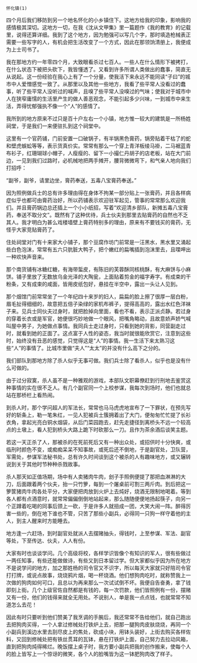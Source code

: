     怀化镇(1) 

   四个月后我们移防到另一个地名怀化的小乡镇住下。这地方给我的印象，影响我的感情极其深切。这地方一切，在我《沈从文甲集》里一篇题作《我的教育》的记载里，说得还算详细。我到了这个地方，因为勉强可以写几个字，那时填造枪械表正需要一些写字的人，有机会把生活改变了一个方式，因此在那领饷清册上，我便成为上士司书了。

   我在那地方约一年零四个月，大致眼看杀过七百人。一些人在什么情形下被拷打，在什么状态下被把头砍下，我皆懂透了。又看到许多所谓人类做出的蠢事，简直无从说起。这一份经验在我心上有了一个分量，使我活下来永远不能同读“子曰”的城市中人爱憎感觉一致了。从那里以及其他一些地方，我看了些平常人没看过的蠢事，听了些平常人没听过的喊声，且嗅了些平常人没嗅过的气味；使我对于城市中人在狭窄庸懦的生活里产生的做人善恶观念，不能引起多少兴味，一到城市中来生活，弄得忧郁强执不像一个“人”的感情了。

   我所到的地方原来不过只是百十户左右一个小镇，地方惟一较大的建筑是一所杨姓祠堂，于是我们一来便驻扎到这个祠堂中。

   这里有一个官药铺，门前安置一口破锅子，有半锅黑色膏药，锅旁贴着干枯了的蛇和壁虎蜈蚣等等，表示货真价实。常常有那么一个穿上青洋板绫马褂，二马裾蓝青布衫子，红珊瑚球小帽子，人瘦瘦的、留下一小撮仁丹胡子的店老板，站在大门前边，一见到我们过路时，必机械地把两手摊开，腰背微微弯下，和气亲人地向我们打招呼：

   “副爷，副爷，请里边坐，膏药奉送，五毒八宝膏药奉送。”

   因为照例做兵士的总有许多理由得在身体不拘某一部分贴上一张膏药，并且各样病症似乎也都可由膏药治好，所以药铺表示欢迎驻军起见，管事的常常那么欢迎我们。并且膏药锅边总还插上一个小小纸招，写着“欢迎清乡部队，新摊五毒八宝膏药，奉送不取分文”。既然有了这种优待，兵士伙夫到那里去贴膏药的自然也不乏其人。我才明白为甚么戏楼墙壁上膏药特别多的理由，原来有不要钱买的膏药，无怪乎大家竞贴膏药了。

   住处祠堂对门有十来家大小铺子，那个豆腐作坊门前常是一汪黑水，黑水里又涌起些白色泡沫，常常有五六只肮脏大鸭子，把个嫩红的扁嘴插到泡沫里去，且喋呷出一种欢快声音来。

   那个南货铺有冰糖红糖，有海带蜇皮，有陈旧的芙蓉酥同核桃酥，有大麻饼与小麻饼。铺子里放了无数放乌金光泽的大陶瓮，上面贴着剪金的福字寿字。有成束的干粉条，又有成束的咸面，皆用皮纸包好，悬挂在半空中，露出一头让人见到。

   那个烟馆门前常常坐了一个年纪四十来岁的妇人，扁扁的脸上擦了很厚一层白粉，眉毛扯得细细的，故意把五倍子染绿的家机布裤子，提得高高的，露出水红色洋袜子来。见兵士同伙夫过身时，就把脸掉向里面，看也不看，表示正派贞静。若过身的穿着长衣或是军官，她便很巧妙地做一个眼风，把嘴角略动，且故意娇声娇气喊叫屋中男子，为她做点事情。我同兵士走过身时，只看到她的背影，同营副走过时，就看到她的正面了。这点富于人性的姿态，我当时就很能欣赏它，注意到这些时，始终没有丑恶的感觉，只觉得这是“人”的事情。我一生活下来太熟习这些“人”的事情了。比城市里做“夫人”“太太”的并没有什么高下之分的。

   我们部队到那地方除了杀人似乎无事可做。我们兵士除了看杀人，似乎也是没有什么可做的。

   由于过分寂寞，杀人虽不是一种雅观的游戏，本部队文职幕僚赶到行刑地去鉴赏这种事情的实在很不乏人。有几个副官同一个上校参谋，我每次到场时，他们也就总站在那桥栏上看热闹。

   到杀人时，那个学问超人的军法长，常常也马马虎虎地宣布了一下罪状，在预先写好的斩条上，勒一笔朱红，一见人犯被兵士簇拥着出了大门，便匆匆忙忙提了长衫衣角，拿起光亮白铜水烟袋，从后门菜园跑去，赶先走捷径到离桥头不远一个较高点的土墩上，看人犯到桥头大路上跪下时砍那么一刀。且作为茶余酒后谈笑主题。

   若这一天正杀了人，那被杀的在死前死后又有一种出众处，或招供时十分快爽，或临刑时颜色不变，或痴痴呆呆不知事故，或死后还不倒地，于是副官处，卫队营，军需处，参谋军法秘书处，总有许久时间谈到这个被杀的人有趣味地方，或又辗转说到关于其他时节种种杀戮故事。

   杀人那天如正值场期，场中有人卖猪肉牛肉，刽子手照例便提了那把血淋淋的大刀，后面跟着两个伙夫，抬一只竹箩，每到一个屠桌前可割三两斤肉。到后把这一箩筐猪肉牛肉各处平分，大家便把肉放到火炉上去炖好，烧酒无限制地喝着。等到各人都有点酒意时，就常常偏偏倒倒地站起来，那么随随便便地扬起筷子，向另一个正蹲着吃喝的同事后颈上一砍，于是许多人就扭成一团，大笑大闹一阵。醉得厉害一些的，倒在地下谁也不管，只苦了那些小副兵，必得同一只狗一样守着他的主人，到主人醒来时方能睡去。

   地方逢一六赶场，到时副官处就派人去摆赌抽头，得钱时，上至参谋、军法、副官等处，下至传达、伙夫，人人有份。

   大家有时也谈谈学问。几个高级将校，各样学识皆像个有知识的军人，很有些做过一两任知事，有些还能做做诗，有些又到日本留过学。但大家都似乎因为所在地方不是说学问的地方，加之那姓杨的司令官又不识字，所以每天大家就只好陪司令官打打牌，或说点故事，烧烧鸦片烟，喝一杯烧酒。他们想狗肉吃时，就称赞我上一次做的狗肉如何可口，且总以为再来那么一次试试倒不坏。我便自告奋勇，拿了钱即刻上街。几个上级官佐自然都是有钱的，每一次罚款，他们皆照例有一份，摆赌又有一份，他们的钱得来就全无用处。不说别人，单是我一点点钱，也就常常不知道怎么去花！

   因此有时只要听到他们赞美了我烹调的手腕后，我还常常不告给他们，就自己跑出去把狗肉买得，一个人拿过修械处打铁炉上去，把那一腿狗肉皮肤烧烧，再同一个小副兵到溪边水里去刮尽皮上的焦处，砍成小块，用钵头装好，上街去购买各样佐料，又回到修械处把有铁丝贯耳的瓦钵，悬在打铁炉上面，自己努力去拉动风箱，直到把狗肉炖得稀烂。晚饭摆上桌子时，我方要小副兵把我的创作搬来，使每个人的脸上皆写上一个惊讶的微笑，各个人的脸嘴皆为这一钵肥狗肉改了样子。

